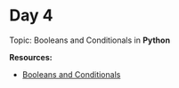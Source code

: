<h1>Day 4</h1>

Topic: Booleans and Conditionals in <b>Python</b> 

**Resources:**
- <a href="https://www.kaggle.com/colinmorris/booleans-and-conditionals"> Booleans and Conditionals </a>